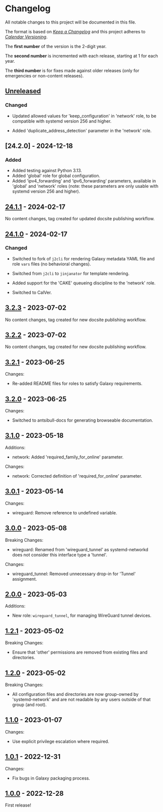 # Changelog

All notable changes to this project will be documented in this file.

The format is based on [*Keep a
Changelog*](https://keepachangelog.com/en/1.0.0/) and this project
adheres to [*Calendar Versioning*](https://calver.org/).

The **first number** of the version is the 2-digit year.

The **second number** is incremented with each release, starting at 1
for each year.

The **third number** is for fixes made against older releases (only
for emergencies or non-content releases).

## [Unreleased]

### Changed

- Updated allowed values for 'keep_configuration' in 'network' role,
  to be compatible with systemd version 256 and higher.

- Added 'duplicate_address_detection' parameter in the 'network' role.

## [24.2.0] - 2024-12-18

### Added

- Added testing against Python 3.13.
- Added 'global' role for global configuration.
- Added 'ipv4_forwarding' and 'ipv6_forwarding' parameters, available
  in 'global' and 'network' roles (note: these parameters are only
  usable with systemd version 256 and higher).

## [24.1.1] - 2024-02-17

No content changes, tag created for updated docsite publishing workflow.

## [24.1.0] - 2024-02-17

### Changed

- Switched to fork of `j2cli` for rendering Galaxy metadata YAML file
  and role `vars` files (no behavioral changes).

- Switched from `j2cli` to `jinjanator` for template rendering.

- Added support for the 'CAKE' queueing discipline to the 'network' role.

- Switched to CalVer.

## [3.2.3] - 2023-07-02

No content changes, tag created for new docsite publishing workflow.

## [3.2.2] - 2023-07-02

No content changes, tag created for new docsite publishing workflow.

## [3.2.1] - 2023-06-25

Changes:

* Re-added README files for roles to satisfy Galaxy requirements.

## [3.2.0] - 2023-06-25

Changes:

* Switched to antsibull-docs for generating browseable documentation.

## [3.1.0] - 2023-05-18

Additions:

* network: Added 'required_family_for_online' parameter.

Changes:

* network: Corrected definition of 'required_for_online' parameter.

## [3.0.1] - 2023-05-14

Changes:

* wireguard: Remove reference to undefined variable.

## [3.0.0] - 2023-05-08

Breaking Changes:

* wireguard: Renamed from 'wireguard_tunnel' as systemd-networkd does
  not consider this interface type a 'tunnel'.

Changes:

* wireguard_tunnel: Removed unnecessary drop-in for 'Tunnel' assignment.

## [2.0.0] - 2023-05-03

Additions:

* New role: `wireguard_tunnel`, for managing WireGuard tunnel devices.

## [1.2.1] - 2023-05-02

Breaking Changes:

* Ensure that 'other' permissions are removed from existing files and
  directories.

## [1.2.0] - 2023-05-02

Breaking Changes:

* All configuration files and directories are now group-owned by
  'systemd-network' and are not readable by any users outside of that
  group (and root).

## [1.1.0] - 2023-01-07

Changes:

* Use explicit privilege escalation where required.

## [1.0.1] - 2022-12-31

Changes:

* Fix bugs in Galaxy packaging process.

## [1.0.0] - 2022-12-28

First release!

[unreleased]: https://github.com/kpfleming/ansible-systemd-networkd/compare/24.1.1...HEAD
[24.1.1]: https://github.com/kpfleming/ansible-systemd-networkd/compare/24.1.0...24.1.1
[24.1.0]: https://github.com/kpfleming/ansible-systemd-networkd/compare/3.2.3...24.1.0
[3.2.3]: https://github.com/kpfleming/ansible-systemd-networkd/compare/3.2.2...3.2.3
[3.2.2]: https://github.com/kpfleming/ansible-systemd-networkd/compare/3.2.1...3.2.2
[3.2.1]: https://github.com/kpfleming/ansible-systemd-networkd/compare/3.2.0...3.2.1
[3.2.0]: https://github.com/kpfleming/ansible-systemd-networkd/compare/3.1.0...3.2.0
[3.1.0]: https://github.com/kpfleming/ansible-systemd-networkd/compare/3.0.1...3.1.0
[3.0.1]: https://github.com/kpfleming/ansible-systemd-networkd/compare/3.0.0...3.0.1
[3.0.0]: https://github.com/kpfleming/ansible-systemd-networkd/compare/2.0.0...3.0.0
[2.0.0]: https://github.com/kpfleming/ansible-systemd-networkd/compare/1.2.1...2.0.0
[1.2.1]: https://github.com/kpfleming/ansible-systemd-networkd/compare/1.2.0...1.2.1
[1.2.0]: https://github.com/kpfleming/ansible-systemd-networkd/compare/1.1.0...1.2.0
[1.1.0]: https://github.com/kpfleming/ansible-systemd-networkd/compare/1.0.1...1.1.0
[1.0.1]: https://github.com/kpfleming/ansible-systemd-networkd/compare/1.0.0...1.0.1
[1.0.0]: https://github.com/kpfleming/ansible-systemd-networkd/compare/4b825dc642cb6eb9a060e54bf8d69288fbee4904...1.0.0

